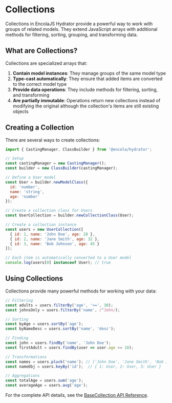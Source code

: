 # Collections

Collections in EncolaJS Hydrator provide a powerful way to work with groups of related models. They extend JavaScript arrays with additional methods for filtering, sorting, grouping, and transforming data.

## What are Collections?

Collections are specialized arrays that:

1. **Contain model instances**: They manage groups of the same model type
2. **Type-cast automatically**: They ensure that added items are converted to the correct model type
3. **Provide data operations**: They include methods for filtering, sorting, and transforming
4. **Are partially immutable**: Operations return new collections instead of modifying the original although the collection's items are still existing objects

## Creating a Collection

There are several ways to create collections:

```javascript
import { CastingManager, ClassBuilder } from '@encola/hydrator';

// Setup
const castingManager = new CastingManager();
const builder = new ClassBuilder(castingManager);

// Define a User model
const User = builder.newModelClass({
  id: 'number',
  name: 'string',
  age: 'number'
});

// Create a collection class for Users
const UserCollection = builder.newCollectionClass(User);

// Create a collection instance
const users = new UserCollection([
  { id: 1, name: 'John Doe', age: 28 },
  { id: 2, name: 'Jane Smith', age: 32 },
  { id: 3, name: 'Bob Johnson', age: 45 }
]);

// Each item is automatically converted to a User model
console.log(users[0] instanceof User); // true
```

## Using Collections

Collections provide many powerful methods for working with your data:

```javascript
// Filtering
const adults = users.filterBy('age', '>=', 30);
const johnsOnly = users.filterBy('name', /^John/);

// Sorting
const byAge = users.sortBy('age');
const byNameDesc = users.sortBy('name', 'desc');

// Finding
const john = users.findBy('name', 'John Doe');
const firstAdult = users.findBy(user => user.age >= 18);

// Transformations
const names = users.pluck('name'); // ['John Doe', 'Jane Smith', 'Bob Johnson']
const nameObj = users.keyBy('id');  // { 1: User, 2: User, 3: User }

// Aggregations
const totalAge = users.sum('age');
const averageAge = users.avg('age');
```

For the complete API details, see the [BaseCollection API Reference](../../api/base-collection.md). 